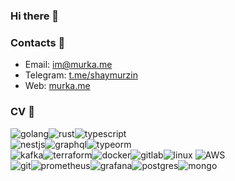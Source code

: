 ### Hi there 👋

### Contacts 💬
- Email: im@murka.me
- Telegram: [t.me/shaymurzin](https://t.me/shaymurzin)
- Web: [murka.me](https://murka.me)
### CV :eyes:
![golang](https://img.shields.io/badge/go-%2300ADD8.svg?&style=for-the-badge&logo=go&logoColor=white)![rust](https://img.shields.io/badge/rust-dea584.svg?&style=for-the-badge&logo=rust&logoColor=white)![typescript](https://img.shields.io/badge/TypeScript-3178c6.svg?&style=for-the-badge&logo=TypeScript&logoColor=white)  
![nestjs](https://img.shields.io/badge/nestjs-e0234e.svg?&style=for-the-badge&logo=nestjs&logoColor=white)![graphql](https://img.shields.io/badge/graphql-e632ad.svg?&style=for-the-badge&logo=GraphQL&logoColor=white)![typeorm](https://img.shields.io/badge/typeorm-fe0902.svg?&style=for-the-badge&logo=TypeORM&logoColor=white)  
![kafka](https://img.shields.io/badge/kafka%20-%23000000.svg?&style=for-the-badge&logo=apache%20kafka&logoColor=white)![terraform](https://img.shields.io/badge/terraform-5f43e9.svg?&style=for-the-badge&logo=terraform&logoColor=white)![docker](https://img.shields.io/badge/docker-%232496ED.svg?&style=for-the-badge&logo=docker&logoColor=white)![gitlab](https://img.shields.io/badge/GitLab-F0F0F0.svg?&style=for-the-badge&logo=gitlab&logoColor=white)![linux](https://img.shields.io/badge/Linux-fff.svg?&style=for-the-badge&logo=linux&logoColor=black) ![AWS](https://img.shields.io/badge/AWS-232f3e.svg?&style=for-the-badge&logo=amazon&logoColor=white)  
![git](https://img.shields.io/badge/git%20-%23F05033.svg?&style=for-the-badge&logo=git&logoColor=white)![prometheus](https://img.shields.io/badge/prometheus%20-%23E6522C.svg?&style=for-the-badge&logo=prometheus&logoColor=white)![grafana](https://img.shields.io/badge/grafana-f0f0f0.svg?&style=for-the-badge&logo=grafana)![postgres](https://img.shields.io/badge/postgres-%23316192.svg?&style=for-the-badge&logo=postgresql&logoColor=white)![mongo](https://img.shields.io/badge/mongo-fff.svg?&style=for-the-badge&logo=mongodb)  
